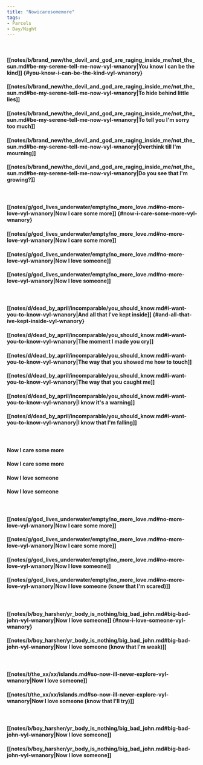 ```yaml
---
title: "Nowicaresomemore"
tags:
- Parcels
- Day∕Night
---
```

&nbsp;
#### [[notes/b/brand_new/the_devil_and_god_are_raging_inside_me/not_the_sun.md#be-my-serene-tell-me-now-vyl-wnanory|You know I can be the kind]] {#you-know-i-can-be-the-kind-vyl-wnanory}
#### [[notes/b/brand_new/the_devil_and_god_are_raging_inside_me/not_the_sun.md#be-my-serene-tell-me-now-vyl-wnanory|To hide behind little lies]]
#### [[notes/b/brand_new/the_devil_and_god_are_raging_inside_me/not_the_sun.md#be-my-serene-tell-me-now-vyl-wnanory|To tell you I'm sorry too much]]
#### [[notes/b/brand_new/the_devil_and_god_are_raging_inside_me/not_the_sun.md#be-my-serene-tell-me-now-vyl-wnanory|Overthink till I'm mourning]]
#### [[notes/b/brand_new/the_devil_and_god_are_raging_inside_me/not_the_sun.md#be-my-serene-tell-me-now-vyl-wnanory|Do you see that I'm growing?]]
&nbsp;
#### [[notes/g/god_lives_underwater/empty/no_more_love.md#no-more-love-vyl-wnanory|Now I care some more]] {#now-i-care-some-more-vyl-wnanory}
#### [[notes/g/god_lives_underwater/empty/no_more_love.md#no-more-love-vyl-wnanory|Now I care some more]]
#### [[notes/g/god_lives_underwater/empty/no_more_love.md#no-more-love-vyl-wnanory|Now I love someone]]
#### [[notes/g/god_lives_underwater/empty/no_more_love.md#no-more-love-vyl-wnanory|Now I love someone]]
&nbsp;
#### [[notes/d/dead_by_april/incomparable/you_should_know.md#i-want-you-to-know-vyl-wnanory|And all that I've kept inside]] {#and-all-that-ive-kept-inside-vyl-wnanory}
#### [[notes/d/dead_by_april/incomparable/you_should_know.md#i-want-you-to-know-vyl-wnanory|The moment I made you cry]]
#### [[notes/d/dead_by_april/incomparable/you_should_know.md#i-want-you-to-know-vyl-wnanory|The way that you showed me how to touch]]
#### [[notes/d/dead_by_april/incomparable/you_should_know.md#i-want-you-to-know-vyl-wnanory|The way that you caught me]]
#### [[notes/d/dead_by_april/incomparable/you_should_know.md#i-want-you-to-know-vyl-wnanory|I know it's a warning]]
#### [[notes/d/dead_by_april/incomparable/you_should_know.md#i-want-you-to-know-vyl-wnanory|I know that I'm falling]]
&nbsp;
#### Now I care some more
#### Now I care some more
#### Now I love someone
#### Now I love someone
&nbsp;
#### [[notes/g/god_lives_underwater/empty/no_more_love.md#no-more-love-vyl-wnanory|Now I care some more]]
#### [[notes/g/god_lives_underwater/empty/no_more_love.md#no-more-love-vyl-wnanory|Now I care some more]]
#### [[notes/g/god_lives_underwater/empty/no_more_love.md#no-more-love-vyl-wnanory|Now I love someone]]
#### [[notes/g/god_lives_underwater/empty/no_more_love.md#no-more-love-vyl-wnanory|Now I love someone (know that I'm scared)]]
&nbsp;
#### [[notes/b/boy_harsher/yr_body_is_nothing/big_bad_john.md#big-bad-john-vyl-wnanory|Now I love someone]] {#now-i-love-someone-vyl-wnanory}
#### [[notes/b/boy_harsher/yr_body_is_nothing/big_bad_john.md#big-bad-john-vyl-wnanory|Now I love someone (know that I'm weak)]]
&nbsp;
#### [[notes/t/the_xx/xx/islands.md#so-now-ill-never-explore-vyl-wnanory|Now I love someone]]
#### [[notes/t/the_xx/xx/islands.md#so-now-ill-never-explore-vyl-wnanory|Now I love someone (know that I'll try)]]
&nbsp;
#### [[notes/b/boy_harsher/yr_body_is_nothing/big_bad_john.md#big-bad-john-vyl-wnanory|Now I love someone]]
#### [[notes/b/boy_harsher/yr_body_is_nothing/big_bad_john.md#big-bad-john-vyl-wnanory|Now I love someone]]
